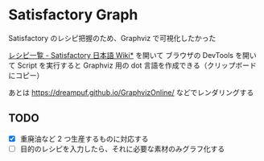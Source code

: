# Satisfactory Graph

Satisfactory のレシピ把握のため、Graphviz で可視化したかった

[レシピ一覧 - Satisfactory 日本語 Wiki\*](https://wikiwiki.jp/sf-jp/%E3%83%AC%E3%82%B7%E3%83%94%E4%B8%80%E8%A6%A7) を開いて
ブラウザの DevTools を開いて Script を実行すると Graphviz 用の dot 言語を作成できる（クリップボードにコピー）

あとは https://dreampuf.github.io/GraphvizOnline/ などでレンダリングする

## TODO

- [x] 重廃油など 2 つ生産するものに対応する
- [ ] 目的のレシピを入力したら、それに必要な素材のみグラフ化する
